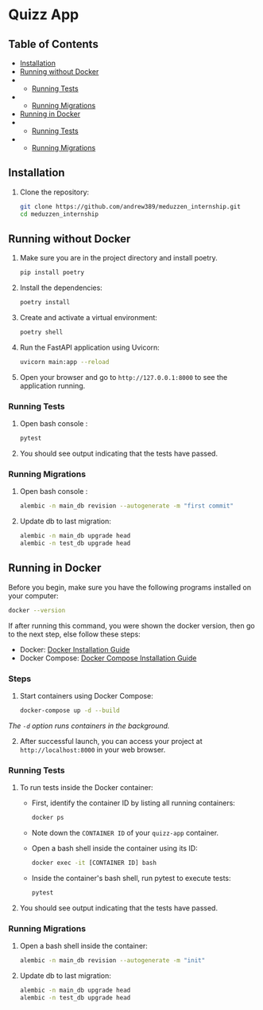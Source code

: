 # Quizz App

## Table of Contents

- [Installation](#installation)
- [Running without Docker](#starting-the-application)
-
    - [Running Tests](#running-tests)
-
    - [Running Migrations](#running-migrations)
- [Running in Docker](#running-in-docker)
-
    - [Running Tests](#running-tests)
-
    - [Running Migrations](#running-migrations)

## Installation

1. Clone the repository:

    ```bash
    git clone https://github.com/andrew389/meduzzen_internship.git
    cd meduzzen_internship
    ```

## Running without Docker

1. Make sure you are in the project directory and install poetry.
    ```bash
    pip install poetry
    ```
2. Install the dependencies:

    ```bash
    poetry install
    ```

3. Create and activate a virtual environment:

    ```bash
    poetry shell
    ```

4. Run the FastAPI application using Uvicorn:

    ```bash
    uvicorn main:app --reload
    ```

5. Open your browser and go to `http://127.0.0.1:8000` to see the application running.

### Running Tests

1. Open bash console :

    ```bash
    pytest
    ```

2. You should see output indicating that the tests have passed.

### Running Migrations

1. Open bash console :

    ```bash
    alembic -n main_db revision --autogenerate -m "first commit"
    ```

2. Update db to last migration:

    ```bash
    alembic -n main_db upgrade head
    alembic -n test_db upgrade head
    ```

## Running in Docker

Before you begin, make sure you have the following programs installed on your computer:

```bash
docker --version
```

If after running this command, you were shown the docker version, then go to the next step, else follow these steps:

- Docker: [Docker Installation Guide](https://docs.docker.com/get-docker/)
- Docker Compose: [Docker Compose Installation Guide](https://docs.docker.com/compose/install/)

### Steps

1. Start containers using Docker Compose:

    ```bash
    docker-compose up -d --build
    ```

_The `-d` option runs containers in the background._

2. After successful launch, you can access your project at `http://localhost:8000` in your web browser.

### Running Tests

1. To run tests inside the Docker container:

    - First, identify the container ID by listing all running containers:

        ```bash
        docker ps
        ```

    - Note down the `CONTAINER ID` of your `quizz-app` container.

    - Open a bash shell inside the container using its ID:

        ```bash
        docker exec -it [CONTAINER ID] bash
        ```

    - Inside the container's bash shell, run pytest to execute tests:

        ```bash
        pytest
        ```


2. You should see output indicating that the tests have passed.

### Running Migrations

1. Open a bash shell inside the container:

    ```bash
    alembic -n main_db revision --autogenerate -m "init"
    ```

2. Update db to last migration:

    ```bash
    alembic -n main_db upgrade head
    alembic -n test_db upgrade head
    ```
